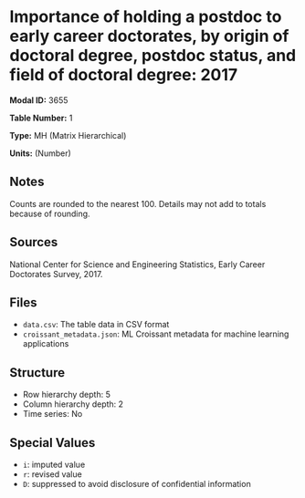 # Importance of holding a postdoc to early career doctorates, by origin of doctoral degree, postdoc status, and field of doctoral degree: 2017

**Modal ID:** 3655

**Table Number:** 1

**Type:** MH (Matrix Hierarchical)

**Units:** (Number)

## Notes

Counts are rounded to the nearest 100. Details may not add to totals because of rounding.

## Sources

National Center for Science and Engineering Statistics, Early Career Doctorates Survey, 2017.

## Files

- `data.csv`: The table data in CSV format
- `croissant_metadata.json`: ML Croissant metadata for machine learning applications

## Structure

- Row hierarchy depth: 5
- Column hierarchy depth: 2
- Time series: No

## Special Values

- `i`: imputed value
- `r`: revised value
- `D`: suppressed to avoid disclosure of confidential information
